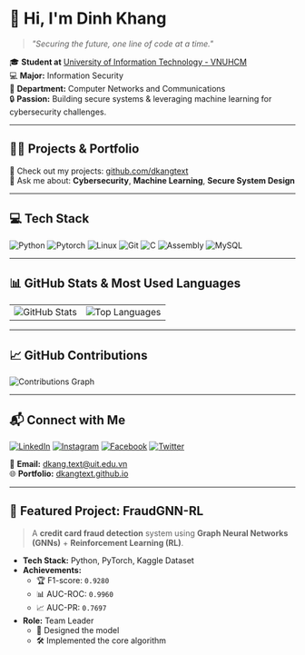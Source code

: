 # 👋 Hi, I'm Dinh Khang

> *"Securing the future, one line of code at a time."*

🎓 **Student at** [University of Information Technology - VNUHCM](https://www.uit.edu.vn)  
💻 **Major:** Information Security  
📡 **Department:** Computer Networks and Communications  
🔒 **Passion:** Building secure systems & leveraging machine learning for cybersecurity challenges.

---

## 👨‍💻 Projects & Portfolio

🔗 Check out my projects: [github.com/dkangtext](https://github.com/dkangtext)  
💬 Ask me about: **Cybersecurity**, **Machine Learning**, **Secure System Design**

---

## 💻 Tech Stack

![Python](https://img.shields.io/badge/Python-3670A0?style=for-the-badge&logo=python&logoColor=white)
![Pytorch](https://img.shields.io/badge/PyTorch-EE4C2C?style=for-the-badge&logo=PyTorch&logoColor=white)
![Linux](https://img.shields.io/badge/Linux-FCC624?style=for-the-badge&logo=linux&logoColor=black)
![Git](https://img.shields.io/badge/Git-F05032?style=for-the-badge&logo=git&logoColor=white)
![C](https://img.shields.io/badge/C-00599C?style=for-the-badge&logo=c&logoColor=white)
![Assembly](https://img.shields.io/badge/Assembly-6E4C13?style=for-the-badge)
![MySQL](https://img.shields.io/badge/MySQL-4479A1?style=for-the-badge&logo=mysql&logoColor=white)

---

## 📊 GitHub Stats & Most Used Languages

<table>
  <tr>
    <td>
      <img src="https://gh-readme-stats.vercel.app/api?username=dkangtext&show_icons=true&theme=default&bg_color=FFFFFF&text_color=1E3A8A&title_color=1E3A8A&icon_color=1E3A8A&hide_border=true" alt="GitHub Stats" />
    </td>
    <td>
      <img src="https://gh-readme-stats.vercel.app/api/top-langs/?username=dkangtext&layout=compact&theme=default&bg_color=FFFFFF&text_color=1E3A8A&title_color=1E3A8A&hide_border=true" alt="Top Languages" />
    </td>
  </tr>
</table>

---

## 📈 GitHub Contributions

<img src="https://github-readme-activity-graph.vercel.app/graph?username=dkangtext&theme=github-light&hide_border=true&area=true&color=1E3A8A&line=1E3A8A&point=1E3A8A" alt="Contributions Graph" />

---

## 📬 Connect with Me

[![LinkedIn](https://img.shields.io/badge/LinkedIn-%230077B5?style=for-the-badge&logo=linkedin&logoColor=white)](https://linkedin.com/in/dkangtext)
[![Instagram](https://img.shields.io/badge/Instagram-%23E4405F?style=for-the-badge&logo=instagram&logoColor=white)](https://instagram.com/dkang.text)
[![Facebook](https://img.shields.io/badge/Facebook-%231877F2?style=for-the-badge&logo=facebook&logoColor=white)](https://facebook.com/dkang.text)
[![Twitter](https://img.shields.io/badge/Twitter-%231DA1F2?style=for-the-badge&logo=twitter&logoColor=white)](https://twitter.com/dkangtext)

📧 **Email:** [dkang.text@uit.edu.vn](mailto:dkang.text@uit.edu.vn)  
🌐 **Portfolio:** [dkangtext.github.io](https://dkangtext.github.io)

---

## 🚀 Featured Project: FraudGNN-RL

> A **credit card fraud detection** system using **Graph Neural Networks (GNNs)** + **Reinforcement Learning (RL)**.

- **Tech Stack:** Python, PyTorch, Kaggle Dataset  
- **Achievements:**  
  - 🏆 F1-score: `0.9280`  
  - 📊 AUC-ROC: `0.9960`  
  - 📈 AUC-PR: `0.7697`  
- **Role:** Team Leader  
  - 🧠 Designed the model  
  - 🛠 Implemented the core algorithm

